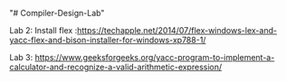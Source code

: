 "# Compiler-Design-Lab" 

Lab 2:
Install flex :https://techapple.net/2014/07/flex-windows-lex-and-yacc-flex-and-bison-installer-for-windows-xp788-1/

Lab 3:
https://www.geeksforgeeks.org/yacc-program-to-implement-a-calculator-and-recognize-a-valid-arithmetic-expression/

